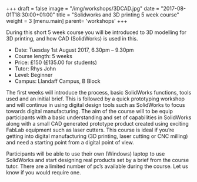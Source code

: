 +++
draft = false
image = "/img/workshops/3DCAD.jpg"
date = "2017-08-01T18:30:00+01:00"
title = "Solidworks and 3D printing 5 week course"
weight = 3
[menu.main]
  parent= 'workshops'
+++

During this short 5 week course you will be introduced to 3D modelling for 3D printing, and how CAD (SolidWorks) is used in this.

 - Date: Tuesday 1st August 2017, 6.30pm – 9.30pm
 - Course length: 5 weeks
 - Price: £150 (£135.00 for students)
 - Tutor: Rhys John
 - Level: Beginner
 - Campus: Llandaff Campus, B Block

The first weeks will introduce the process, basic SolidWorks functions, tools used and an initial brief. This is followed by a quick prototyping workshop and will continue in using digital design tools such as SolidWorks to focus towards digital manufacturing.
The aim of the course will to be equip participants with a basic understanding and set of capabilities in SolidWorks along with a small CAD generated prototype product created using exciting FabLab equipment such as laser cutters.
This course is ideal if you’re getting into digital manufacturing (3D printing, laser cutting or CNC milling) and need a starting point from a digital point of view.

Participants will be able to use their own (Windows) laptop to use SolidWorks and start designing real products set by a brief from the course tutor. There are a limited number of pc’s available during the course. Let us know if you would require one.
